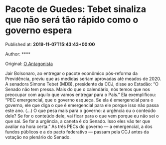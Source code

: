 
# Pacote de Guedes: Tebet sinaliza que não será tão rápido como o governo espera

Published at: **2019-11-07T15:43:43+00:00**

Author: ****

Original: [O Antagonista](https://www.oantagonista.com/brasil/pacote-de-guedes-tebet-sinaliza-que-nao-sera-tao-rapido-como-o-governo-espera/)

Jair Bolsonaro, ao entregar o pacote econômico pós-reforma da Previdência, previu que as medidas seriam aprovadas até meados de 2020.
A senadora Simone Tebet (MDB), presidente da CCJ, disse ao Estadão:
“O Senado não tem pressa. Mais do que o calendário, nós temos que nos preocupar com aquilo que vamos entregar para o País.”
Ela exemplificou:
“PEC emergencial, que o governo esqueça. Se ela é emergencial para o governo, ele que diga o que é emergencial para ele porque isso não passa este ano. (…) O que pesa mais para o governo: a urgência ou o conteúdo dele? Se for o conteúdo dele, vai ficar para o que vem porque eu não sei o que sai. Se for a urgência, a caneta é do Senado. Isso eles vão ter que avaliar na hora certa.”
As três PECs do governo — a emergencial, a dos fundos públicos e a do pacto federativo — passam pela CCJ antes da votação no plenário do Senado.
